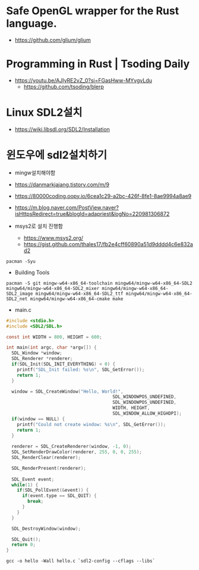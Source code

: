 # Safe OpenGL wrapper for the Rust language. 
- https://github.com/glium/glium

# Programming in Rust | Tsoding Daily
- https://youtu.be/AJIyRE2vZ_0?si=FGasHww-MYvgvLdu
  - https://github.com/tsoding/blerp

# Linux SDL2설치
- https://wiki.libsdl.org/SDL2/Installation

# 윈도우에 sdl2설치하기

- mingw설치해야함

- https://danmarkjajang.tistory.com/m/9
- https://80000coding.oopy.io/6cea1c29-a2bc-426f-8fe1-8ae9994a8ae9
- https://m.blog.naver.com/PostView.naver?isHttpsRedirect=true&blogId=adapriest&logNo=220981306872


- msys2로 설치 진행함
  - https://www.msys2.org/
  - https://gist.github.com/thales17/fb2e4cff60890a51d9dddd4c6e832ad2
```
pacman -Syu
```

- Building Tools
```
pacman -S git mingw-w64-x86_64-toolchain mingw64/mingw-w64-x86_64-SDL2 mingw64/mingw-w64-x86_64-SDL2_mixer mingw64/mingw-w64-x86_64-SDL2_image mingw64/mingw-w64-x86_64-SDL2_ttf mingw64/mingw-w64-x86_64-SDL2_net mingw64/mingw-w64-x86_64-cmake make
```

- main.c
```c
#include <stdio.h>
#include <SDL2/SDL.h>

const int WIDTH = 800, HEIGHT = 600;

int main(int argc, char *argv[]) {
  SDL_Window *window;
  SDL_Renderer *renderer;
  if(SDL_Init(SDL_INIT_EVERYTHING) < 0) {
    printf("SDL_Init failed: %s\n", SDL_GetError());
    return 1;
  }

  window = SDL_CreateWindow("Hello, World!",
                                        SDL_WINDOWPOS_UNDEFINED,
                                        SDL_WINDOWPOS_UNDEFINED,
                                        WIDTH, HEIGHT,
                                        SDL_WINDOW_ALLOW_HIGHDPI);
  if(window == NULL) {
    printf("Could not create window: %s\n", SDL_GetError());
    return 1;
  }
  
  renderer = SDL_CreateRenderer(window, -1, 0);
  SDL_SetRenderDrawColor(renderer, 255, 0, 0, 255);
  SDL_RenderClear(renderer);

  SDL_RenderPresent(renderer);
  
  SDL_Event event;
  while(1) {
    if(SDL_PollEvent(&event)) {
      if(event.type == SDL_QUIT) {
        break;
      }
    }
  }

  SDL_DestroyWindow(window);

  SDL_Quit();
  return 0;
}
```

```
gcc -o hello -Wall hello.c `sdl2-config --cflags --libs`
```
